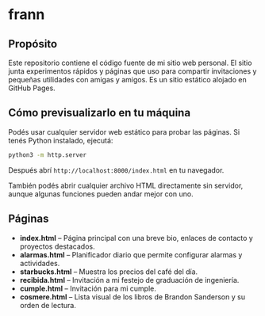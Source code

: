 # frann

## Propósito

Este repositorio contiene el código fuente de mi sitio web personal. El sitio junta experimentos rápidos y páginas que uso para compartir invitaciones y pequeñas utilidades con amigas y amigos. Es un sitio estático alojado en GitHub Pages.

## Cómo previsualizarlo en tu máquina

Podés usar cualquier servidor web estático para probar las páginas. Si tenés Python instalado, ejecutá:

```bash
python3 -m http.server
```

Después abrí `http://localhost:8000/index.html` en tu navegador.

También podés abrir cualquier archivo HTML directamente sin servidor, aunque algunas funciones pueden andar mejor con uno.

## Páginas

- **index.html** – Página principal con una breve bio, enlaces de contacto y proyectos destacados.
- **alarmas.html** – Planificador diario que permite configurar alarmas y actividades.
- **starbucks.html** – Muestra los precios del café del día.
- **recibida.html** – Invitación a mi festejo de graduación de ingeniería.
- **cumple.html** – Invitación para mi cumple.
- **cosmere.html** – Lista visual de los libros de Brandon Sanderson y su orden de lectura.
